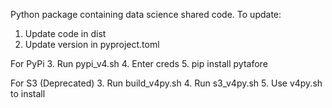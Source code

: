 Python package containing data science shared code.
To update:
1. Update code in dist
2. Update version in pyproject.toml

For PyPi
3. Run pypi_v4.sh
4. Enter creds
5. pip install pytafore



For S3 (Deprecated)
3. Run build_v4py.sh
4. Run s3_v4py.sh
5. Use v4py.sh to install
